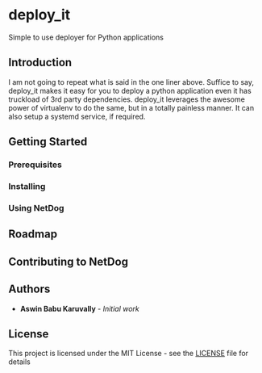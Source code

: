 # deploy_it 
Simple to use deployer for Python applications

## Introduction
I am not going to repeat what is said in the one liner above. Suffice to say,
deploy_it makes it easy for you to deploy a python application even it has
truckload of 3rd party dependencies. deploy_it leverages the awesome power
of virtualenv to do the same, but in a totally painless manner. It can also
setup a systemd service, if required.

## Getting Started
### Prerequisites
### Installing
### Using NetDog
## Roadmap  
## Contributing to NetDog

## Authors

* **Aswin Babu Karuvally** - *Initial work*

## License

This project is licensed under the MIT License - see the
[LICENSE](LICENSE) file for details

